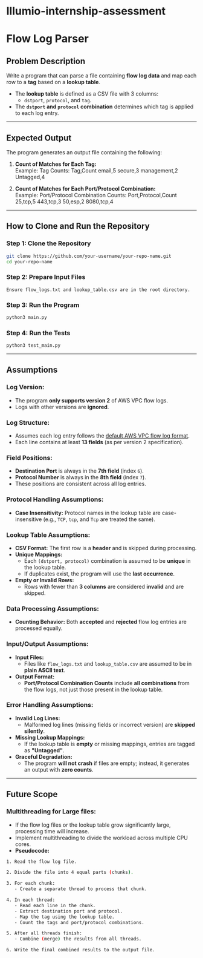 # Illumio-internship-assessment

# Flow Log Parser

## Problem Description

Write a program that can parse a file containing **flow log data** and map each row to a **tag** based on a **lookup table**. 

- The **lookup table** is defined as a CSV file with 3 columns:  
  - `dstport`, `protocol`, and `tag`.  
- The **`dstport` and `protocol` combination** determines which tag is applied to each log entry.

---

## Expected Output

The program generates an output file containing the following:

1. **Count of Matches for Each Tag:**  
    Example:
    Tag Counts: 
    Tag,Count 
    email,5 
    secure,3 
    management,2 
    Untagged,4

2. **Count of Matches for Each Port/Protocol Combination:**  
    Example:
    Port/Protocol Combination Counts: 
    Port,Protocol,Count 
    25,tcp,5 
    443,tcp,3 
    50,esp,2 
    8080,tcp,4


---

## How to Clone and Run the Repository

### **Step 1: Clone the Repository**

```bash
git clone https://github.com/your-username/your-repo-name.git
cd your-repo-name
```

### **Step 2: Prepare Input Files**
    Ensure flow_logs.txt and lookup_table.csv are in the root directory.

### **Step 3: Run the Program**

```bash
python3 main.py
```

### **Step 4: Run the Tests**
```bash
python3 test_main.py
```
---

## Assumptions

### **Log Version:**
- The program **only supports version 2** of AWS VPC flow logs.
- Logs with other versions are **ignored**.

### **Log Structure:**
- Assumes each log entry follows the [default AWS VPC flow log format](https://docs.aws.amazon.com/vpc/latest/userguide/flow-log-records.html).
- Each line contains at least **13 fields** (as per version 2 specification).

### **Field Positions:**
- **Destination Port** is always in the **7th field** (index `6`).
- **Protocol Number** is always in the **8th field** (index `7`).
- These positions are consistent across all log entries.

### **Protocol Handling Assumptions:**
- **Case Insensitivity:** Protocol names in the lookup table are case-insensitive (e.g., `TCP`, `tcp`, and `Tcp` are treated the same).

### **Lookup Table Assumptions:**
- **CSV Format:** The first row is a **header** and is skipped during processing.
- **Unique Mappings:**  
    - Each `(dstport, protocol)` combination is assumed to be **unique** in the lookup table.  
    - If duplicates exist, the program will use the **last occurrence**.
- **Empty or Invalid Rows:**  
    - Rows with fewer than **3 columns** are considered **invalid** and are skipped.

### **Data Processing Assumptions:**
- **Counting Behavior:** Both **accepted** and **rejected** flow log entries are processed equally.

### **Input/Output Assumptions:**
- **Input Files:**  
    - Files like `flow_logs.txt` and `lookup_table.csv` are assumed to be in **plain ASCII text**.
- **Output Format:**  
    - **Port/Protocol Combination Counts** include **all combinations** from the flow logs, not just those present in the lookup table.

### **Error Handling Assumptions:**
- **Invalid Log Lines:**  
    - Malformed log lines (missing fields or incorrect version) are **skipped silently**.
- **Missing Lookup Mappings:**  
    - If the lookup table is **empty** or missing mappings, entries are tagged as **"Untagged"**.
- **Graceful Degradation:**  
    - The program **will not crash** if files are empty; instead, it generates an output with **zero counts**.
---


## Future Scope

### Multithreading for Large files:
- If the flow log files or the lookup table grow significantly large, processing time will increase.
- Implement multithreading to divide the workload across multiple CPU cores.
- **Pseudocode:**

```bash
1. Read the flow log file.

2. Divide the file into 4 equal parts (chunks).

3. For each chunk:
   - Create a separate thread to process that chunk.

4. In each thread:
   - Read each line in the chunk.
   - Extract destination port and protocol.
   - Map the tag using the lookup table.
   - Count the tags and port/protocol combinations.

5. After all threads finish:
   - Combine (merge) the results from all threads.

6. Write the final combined results to the output file.
```
